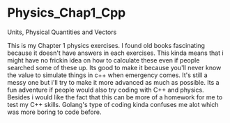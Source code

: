 # Physics_Chap1_Cpp
Units, Physical Quantities and Vectors

This is my Chapter 1 physics exercises.
I found old books fascinating because it doesn't have answers in each exercises.
This kinda means that i might have no frickin idea on how to calculate these even if people searched some of these up. 
Its good to make it because you'll never know the value to simulate things in c++ when emergency comes.
It's still a messy one but i'll try to make it more advanced as much as possible.
Its a fun adventure if people would also try coding with C++ and physics.
Besides i would like the fact that this can be more of a homework for me to test my C++ skills.
Golang's type of coding kinda confuses me alot which was more boring to code before.


